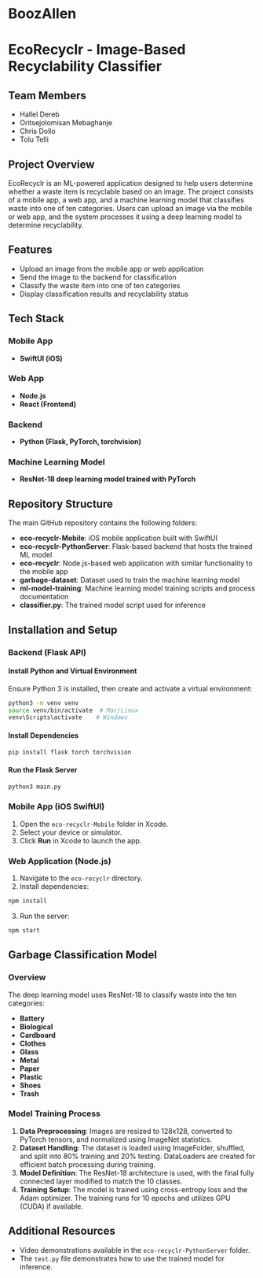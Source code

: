 # BoozAllen

# EcoRecyclr - Image-Based Recyclability Classifier

## Team Members
- Hallel Dereb
- Oritsejolomisan Mebaghanje
- Chris Dollo
- Tolu Telli

## Project Overview
EcoRecyclr is an ML-powered application designed to help users determine whether a waste item is recyclable based on an image. The project consists of a mobile app, a web app, and a machine learning model that classifies waste into one of ten categories. Users can upload an image via the mobile or web app, and the system processes it using a deep learning model to determine recyclability.

## Features
- Upload an image from the mobile app or web application
- Send the image to the backend for classification
- Classify the waste item into one of ten categories
- Display classification results and recyclability status

## Tech Stack
### Mobile App
- **SwiftUI (iOS)**

### Web App
- **Node.js**
- **React (Frontend)**

### Backend
- **Python (Flask, PyTorch, torchvision)**

### Machine Learning Model
- **ResNet-18 deep learning model trained with PyTorch**

## Repository Structure
The main GitHub repository contains the following folders:

- **eco-recyclr-Mobile**: iOS mobile application built with SwiftUI
- **eco-recyclr-PythonServer**: Flask-based backend that hosts the trained ML model
- **eco-recyclr**: Node.js-based web application with similar functionality to the mobile app
- **garbage-dataset**: Dataset used to train the machine learning model
- **ml-model-training**: Machine learning model training scripts and process documentation
- **classifier.py**: The trained model script used for inference

## Installation and Setup

### Backend (Flask API)
#### Install Python and Virtual Environment
Ensure Python 3 is installed, then create and activate a virtual environment:
```sh
python3 -m venv venv
source venv/bin/activate  # Mac/Linux
venv\Scripts\activate    # Windows
```
#### Install Dependencies
```sh
pip install flask torch torchvision
```
#### Run the Flask Server
```sh
python3 main.py
```

### Mobile App (iOS SwiftUI)
1. Open the `eco-recyclr-Mobile` folder in Xcode.
2. Select your device or simulator.
3. Click **Run** in Xcode to launch the app.

### Web Application (Node.js)
1. Navigate to the `eco-recyclr` directory.
2. Install dependencies:
```sh
npm install
```
3. Run the server:
```sh
npm start
```

## Garbage Classification Model
### Overview
The deep learning model uses ResNet-18 to classify waste into the ten categories:
- **Battery**
- **Biological**
- **Cardboard**
- **Clothes**
- **Glass**
- **Metal**
- **Paper**
- **Plastic**
- **Shoes**
- **Trash**

### Model Training Process
1. **Data Preprocessing**: Images are resized to 128x128, converted to PyTorch tensors, and normalized using ImageNet statistics.
2. **Dataset Handling**: The dataset is loaded using ImageFolder, shuffled, and split into 80% training and 20% testing.
DataLoaders are created for efficient batch processing during training.
3. **Model Definition**: The ResNet-18 architecture is used, with the final fully connected layer modified to match the 10 classes.
4. **Training Setup**: The model is trained using cross-entropy loss and the Adam optimizer. The training runs for 10 epochs and utilizes GPU (CUDA) if available.

## Additional Resources
- Video demonstrations available in the `eco-recyclr-PythonServer` folder.
- The `test.py` file demonstrates how to use the trained model for inference.
